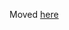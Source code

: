Moved [here](https://github.com/simplicitesoftware/docker/tree/master/examples/kubernetes/google-kubernetes-engine)